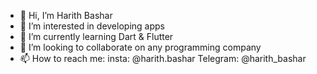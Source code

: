 - 👋 Hi, I’m Harith Bashar
- 👀 I’m interested in developing apps
- 🌱 I’m currently learning Dart & Flutter
- 💞️ I’m looking to collaborate on any programming company
- 📫 How to reach me: 
insta: @harith.bashar
Telegram: @harith_bashar
